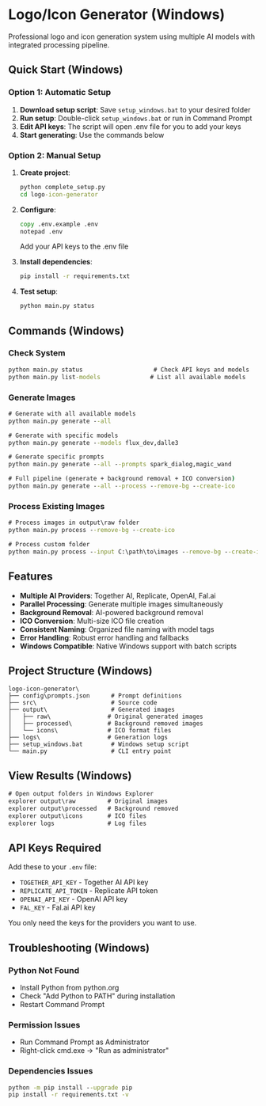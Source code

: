 # Logo/Icon Generator (Windows)

Professional logo and icon generation system using multiple AI models with integrated processing pipeline.

## Quick Start (Windows)

### Option 1: Automatic Setup
1. **Download setup script**: Save `setup_windows.bat` to your desired folder
2. **Run setup**: Double-click `setup_windows.bat` or run in Command Prompt
3. **Edit API keys**: The script will open .env file for you to add your keys
4. **Start generating**: Use the commands below

### Option 2: Manual Setup
1. **Create project**:
   ```cmd
   python complete_setup.py
   cd logo-icon-generator
   ```

2. **Configure**:
   ```cmd
   copy .env.example .env
   notepad .env
   ```
   Add your API keys to the .env file

3. **Install dependencies**:
   ```cmd
   pip install -r requirements.txt
   ```

4. **Test setup**:
   ```cmd
   python main.py status
   ```

## Commands (Windows)

### Check System
```cmd
python main.py status                    # Check API keys and models
python main.py list-models              # List all available models
```

### Generate Images
```cmd
# Generate with all available models
python main.py generate --all

# Generate with specific models  
python main.py generate --models flux_dev,dalle3

# Generate specific prompts
python main.py generate --all --prompts spark_dialog,magic_wand

# Full pipeline (generate + background removal + ICO conversion)
python main.py generate --all --process --remove-bg --create-ico
```

### Process Existing Images
```cmd
# Process images in output\raw folder
python main.py process --remove-bg --create-ico

# Process custom folder
python main.py process --input C:\path\to\images --remove-bg --create-ico
```

## Features

- **Multiple AI Providers**: Together AI, Replicate, OpenAI, Fal.ai
- **Parallel Processing**: Generate multiple images simultaneously  
- **Background Removal**: AI-powered background removal
- **ICO Conversion**: Multi-size ICO file creation
- **Consistent Naming**: Organized file naming with model tags
- **Error Handling**: Robust error handling and fallbacks
- **Windows Compatible**: Native Windows support with batch scripts

## Project Structure (Windows)

```
logo-icon-generator\
├── config\prompts.json      # Prompt definitions
├── src\                     # Source code
├── output\                  # Generated images
│   ├── raw\                # Original generated images
│   ├── processed\          # Background removed images
│   └── icons\              # ICO format files
├── logs\                   # Generation logs
├── setup_windows.bat        # Windows setup script
└── main.py                  # CLI entry point
```

## View Results (Windows)

```cmd
# Open output folders in Windows Explorer
explorer output\raw         # Original images
explorer output\processed   # Background removed  
explorer output\icons       # ICO files
explorer logs               # Log files
```

## API Keys Required

Add these to your `.env` file:

- `TOGETHER_API_KEY` - Together AI API key
- `REPLICATE_API_TOKEN` - Replicate API token  
- `OPENAI_API_KEY` - OpenAI API key
- `FAL_KEY` - Fal.ai API key

You only need the keys for the providers you want to use.

## Troubleshooting (Windows)

### Python Not Found
- Install Python from python.org
- Check "Add Python to PATH" during installation
- Restart Command Prompt

### Permission Issues
- Run Command Prompt as Administrator
- Right-click cmd.exe → "Run as administrator"

### Dependencies Issues
```cmd
python -m pip install --upgrade pip
pip install -r requirements.txt -v
```
